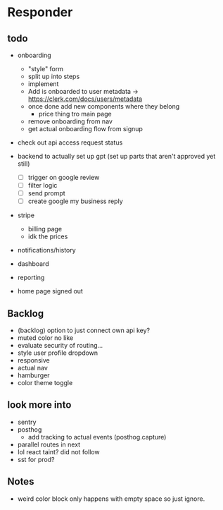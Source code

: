 # Responder

## todo

- onboarding
  - "style" form
  - split up into steps
  - implement
  - Add is onboarded to user metadata -> <https://clerk.com/docs/users/metadata>
  - once done add new components where they belong
    - price thing tro main page
  - remove onboarding from nav
  - get actual onboarding flow from signup

- check out api access request status
- backend to actually set up gpt (set up parts that aren't approved yet still)
  - [ ] trigger on google review
  - [ ] filter logic
  - [ ] send prompt
  - [ ] create google my business reply

- stripe
  - billing page
  - idk the prices

- notifications/history
- dashboard
- reporting
- home page signed out

## Backlog

- (backlog) option to just connect own api key?
- muted color no like
- evaluate security of routing...
- style user profile dropdown
- responsive
- actual nav
- hamburger
- color theme toggle

## look more into

- sentry
- posthog
  - add tracking to actual events (posthog.capture)
- parallel routes in next
- lol react taint? did not follow
- sst for prod?

## Notes

- weird color block only happens with empty space so just ignore.
